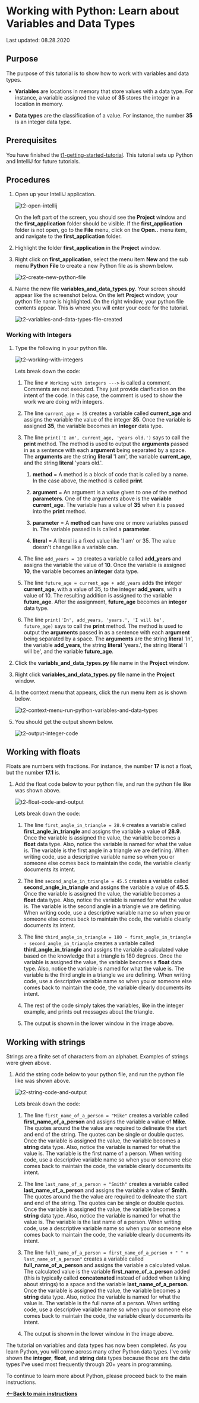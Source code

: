 # Working with Python:  Learn about Variables and Data Types

Last updated: 08.28.2020

## Purpose

The purpose of this tutorial is to show how to work with variables and data types.   

- **Variables** are locations in memory that store values with a data type. For instance, a variable assigned the
  value of **35** stores the integer in a location in memory.

- **Data types** are the classification of a value. For instance, the number **35** is an integer data type.

## Prerequisites

You have finished the [t1-getting-started-tutorial](../t1-getting-started/readme.md).  This tutorial sets up
Python and IntelliJ for future tutorials.

## Procedures

1. Open up your IntelliJ application. 

    ![t2-open-intellij](../images/t2-opening_up_intellij.png)

    On the left part of the screen, you should see the **Project** window and the **first_application**
    folder should be visible. If the **first_application** folder is not open, go to the **File** menu,
    click on the **Open..** menu item, and navigate to the **first_application** folder.

1. Highlight the folder **first_application** in the **Project** window.
1. Right click on **first_application**, select the menu item **New** and the sub menu **Python File** to
create a new Python file as is shown below.

    ![t2-create-new-python-file](../images/t2-first-application-new-python-file-context-menu.png)

1. Name the new file **variables_and_data_types.py**.  Your screen should appear like the screenshot below.
   On the left **Project** window, your python file name is highlighted.  On the right window, your python file
   contents appear.  This is where you will enter your code for the tutorial.

    ![t2-variables-and-data-types-file-created](../images/t2-variables-and-datatypes-python-file-created.png)



### Working with Integers

1. Type the following in your python file.

    ![t2-working-with-integers](../images/working_with_integers.png)

    Lets break down the code:

    1. The line `# Working with integers --->` is called a comment.  Comments are not executed.
       They just provide clarification on the intent of the code.  In this case, the
       comment is used to show the work we are doing with integers.

    1. The line `current_age = 35` creates a variable called **current_age** and assigns the variable the
       value of the integer **35**.  Once the variable is assigned **35**, the variable becomes an
       **integer** data type.

    1. The line `print('I am', current_age, 'years old.')` says to call the **print** method.  The method
       is used to output the **arguments** passed in as a sentence with each **argument** being separated
       by a space.  The **arguments** are the string **literal** 'I am',
       the variable **current_age**, and the string **literal** 'years old.'.

        1. **method** = A method is a block of code that is called by a name.  In the case above, the
           method is called **print**.

        1. **argument** = An argument is a value given to one of the method **parameters**.  One of the arguments
           above is the **variable current_age**.  The variable has a value of **35** when it is passed into
           the **print** method.

        1. **parameter** = A **method** can have one or more variables passed in.  The variable passed in
           is called a **parameter**.

        1. **literal** = A literal is a fixed value like 'I am' or 35.  The value doesn't change like
           a variable can.
        
    1. The line `add_years = 10` creates a variable called **add_years** and assigns the variable the value
       of **10**.  Once the variable is assigned **10**, the variable becomes an **integer** data type.

    1. The line `future_age = current_age + add_years` adds the integer **current_age**, with a value of 35,
       to the integer **add_years**, with a value of 10.  The resulting addition is assigned to the 
       variable **future_age**.  After the assignment, **future_age** becomes an **integer** data type.

    1. The line `print('In', add_years, 'years.', 'I will be', future_age)` says to call the **print** method.
       The method is used to output the **arguments** passed in as a sentence with each **argument** being
       separated by a space.  The **arguments** are the string **literal** 'In', the variable **add_years**,
       the string **literal** 'years.', the string **literal** 'I will be', and the variable **future_age**.

1. Click the **variabls_and_data_types.py** file name in the **Project** window.
1. Right click **variables_and_data_types.py** file name in the **Project** window.
1. In the context menu that appears, click the run menu item as is shown below.

    ![t2-context-menu-run-python-variables-and-data-types](../images/t2-run-python-context-menu-variables-and-datatypes.png)

1. You should get the output shown below.

    ![t2-output-integer-code](../images/t2-output-integer-code.png)


## Working with floats

Floats are numbers with fractions.  For instance, the number **17** is not a float, but the number **17.1** is.

1. Add the float code below to your python file, and run the python file like was shown above.

    ![t2-float-code-and-output](../images/t2-data-type-float.png)

    Lets break down the code:

    1. The line `first_angle_in_triangle = 28.9` creates a variable called **first_angle_in_triangle**
       and assigns the variable a value of **28.9**.  Once the variable is assigned the value, the
       variable becomes a **float** data type.  Also, notice the variable is named for what the value is.
       The variable is the first angle in a triangle we are defining.  When writing code, use a descriptive
       variable name so when you or someone else comes back to maintain the code, the variable clearly documents
       its intent. 
    
    1. The line `second_angle_in_triangle = 45.5` creates a variable called **second_angle_in_triangle**
       and assigns the variable a value of **45.5**.  Once the variable is assigned the value, the
       variable becomes a **float** data type.  Also, notice the variable is named for what the value is.
       The variable is the second angle in a triangle we are defining.  When writing code, use a descriptive
       variable name so when you or someone else comes back to maintain the code, the variable clearly documents
       its intent.

    1. The line `third_angle_in_triangle = 180 - first_angle_in_triangle - second_angle_in_triangle` 
       creates a variable called **third_angle_in_triangle** and assigns the variable a calculated
       value based on the knowledge that a triangle is 180 degrees.  Once the variable is assigned the value, the
       variable becomes a **float** data type.  Also, notice the variable is named for what the value is.
       The variable is the third angle in a triangle we are defining.  When writing code, use a descriptive
       variable name so when you or someone else comes back to maintain the code, the variable clearly documents
       its intent.

    1. The rest of the code simply takes the variables, like in the integer example, and prints out messages
       about the triangle.

    1. The output is shown in the lower window in the image above.

## Working with strings

Strings are a finite set of characters from an alphabet.  Examples of strings were given above.

1. Add the string code below to your python file, and run the python file like was shown above.

    ![t2-string-code-and-output](../images/t2_string_data_type.png)

    Lets break down the code:

    1. The line `first_name_of_a_person = "Mike"` creates a variable called **first_name_of_a_person** 
       and assigns the variable a value of **Mike**.  The quotes around the the value are required 
       to delineate the start and end of the string.  The quotes can be single or double quotes. 
       Once the variable is assigned the value, the variable becomes a **string** data type.  Also, notice
       the variable is named for what the value is.  The variable is the first name of a person.  When
       writing code, use a descriptive variable name so when you or someone else comes back to maintain
       the code, the variable clearly documents its intent.

    1. The line `last_name_of_a_person = "Smith"` creates a variable called **last_name_of_a_person** 
       and assigns the variable a value of **Smith**.  The quotes around the the value are required 
       to delineate the start and end of the string.  The quotes can be single or double quotes. 
       Once the variable is assigned the value, the variable becomes a **string** data type.  Also, notice
       the variable is named for what the value is.  The variable is the last name of a person.  When
       writing code, use a descriptive variable name so when you or someone else comes back to maintain
       the code, the variable clearly documents its intent.

    1. The line `full_name_of_a_person = first_name_of_a_person + " " + last_name_of_a_person"` creates 
       a variable called **full_name_of_a_person** and assigns the variable a calculated value. 
       The calculated value is the variable **first_name_of_a_person** added 
       (this is typically called **concatenated** instead of added when talking about strings) 
       to a space and the variable **last_name_of_a_person**. Once the variable is assigned the value, 
       the variable becomes a **string** data type.  Also, notice the variable is named for what the value is. 
       The variable is the full name of a person.  When writing code, use a descriptive variable name so when you or
       someone else comes back to maintain the code, the variable clearly documents its intent.

    1. The output is shown in the lower window in the image above.


The tutorial on variables and data types has now been completed.  As you learn Python, you will come
across many other Python data types.  I've only shown the **integer**, **float**, and **string** data
types because those are the data types I've used most frequently through 20+ years in programming.

To continue to learn more about Python, please proceed back to the main instructions.


[**<--Back to main instructions**](../readme.md)
